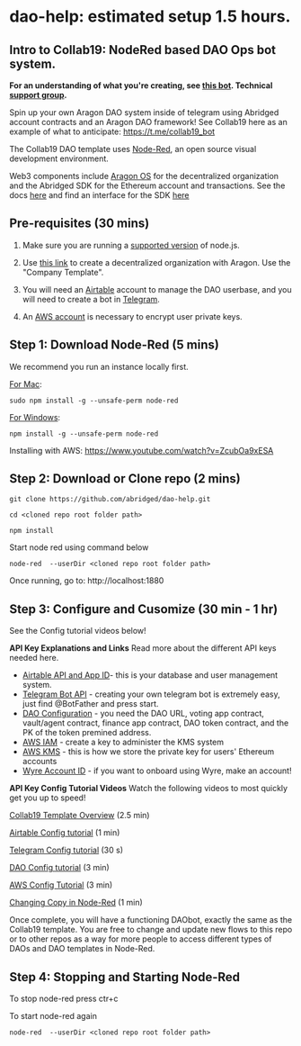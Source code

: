 # dao-help: estimated setup 1.5 hours.

## Intro to Collab19: NodeRed based DAO Ops bot system. 

**For an understanding of what you're creating, see [this bot](https://t.me/collab19_bot). Technical [support group](https://t.me/joinchat/Hgw0mRcKNRFH3FG5Zjr2SA).**

Spin up your own Aragon DAO system inside of telegram using Abridged account contracts and an Aragon DAO framework! See Collab19 here as an example of what to anticipate: <https://t.me/collab19_bot>

The Collab19 DAO template uses [Node-Red](https://nodered.org/), an open source visual development environment. 

Web3 components include [Aragon OS](https://aragon.org) for the decentralized organization and the Abridged SDK for the Ethereum account and transactions. See the docs [here](https://abridged.gitbook.io/docs/) and find an interface for the SDK [here](https://preview.abridged.io/)

## Pre-requisites (30 mins)

1. Make sure you are running a [supported version](https://nodered.org/docs/faq/node-versions) of node.js.

2. Use [this link](https://mainnet.aragon.org/) to create a decentralized organization with Aragon. Use the "Company Template".

3. You will need an [Airtable](https://airtable.com/) account to manage the DAO userbase, and you will need to create a bot in [Telegram](https://core.telegram.org/bots).

4. An [AWS account](https://aws.amazon.com/console/) is necessary to encrypt user private keys.

## Step 1: Download Node-Red (5 mins)

We recommend you run an instance locally first.

[For Mac](https://nodered.org/docs/getting-started/local):
  ```
  sudo npm install -g --unsafe-perm node-red
  ```
  
[For Windows](https://nodered.org/docs/getting-started/windows):
  ```
  npm install -g --unsafe-perm node-red
  ```

Installing with AWS: <https://www.youtube.com/watch?v=ZcubOa9xESA>

## Step 2: Download or Clone repo (2 mins)
```
git clone https://github.com/abridged/dao-help.git

cd <cloned repo root folder path>

npm install
```

Start node red using command below
```
node-red  --userDir <cloned repo root folder path>
```

Once running, go to: http://localhost:1880

## Step 3: Configure and Cusomize (30 min - 1 hr)
See the Config tutorial videos below!

**API Key Explanations and Links**
Read more about the different API keys needed here.

  * [Airtable API and App ID](https://airtable.com/invite/l?inviteId=invfw1mDN9Gm7qmO4&inviteToken=e2b07eee746127408d6dc64f6158dbdd78d3e195978d2a8d14779603222b5c42)- this is your database and user management system. 
  * [Telegram Bot API](https://core.telegram.org/bots) - creating your own telegram bot is extremely easy, just find @BotFather and press start. 
  * [DAO Configuration](https://mainnet.aragon.org/#/) - you need the DAO URL, voting app contract, vault/agent contract, finance app contract, DAO token contract, and the PK of the token premined address.
  * [AWS IAM](https://aws.amazon.com/iam/) - create a key to administer the KMS system
  * [AWS KMS](https://aws.amazon.com/kms/) - this is how we store the private key for users' Ethereum accounts
  * [Wyre Account ID](https://dash.sendwyre.com/sign-in) - if you want to onboard using Wyre, make an account!

**API Key Config Tutorial Videos**
Watch the following videos to most quickly get you up to speed!

[Collab19 Template Overview](https://www.youtube.com/watch?v=1MjoDXFa2mU) (2.5 min)

[Airtable Config tutorial](https://www.youtube.com/watch?v=tCC9z3-ahxs) (1 min)

[Telegram Config tutorial](https://www.youtube.com/watch?v=WEJpuqTbQRU) (30 s)

[DAO Config tutorial](https://www.youtube.com/watch?v=bq8t62gyq2g) (3 min)

[AWS Config Tutorial](https://www.youtube.com/watch?v=jNxuRF5Yc3g) (3 min)

[Changing Copy in Node-Red](https://www.youtube.com/watch?v=FdgfPJDd0mE) (1 min)

Once complete, you will have a functioning DAObot, exactly the same as the Collab19 template. You are free to change and update new flows to this repo or to other repos as a way for more people to access different types of DAOs and DAO templates in Node-Red.
  
## Step 4: Stopping and Starting Node-Red
To stop node-red press ctr+c

To start node-red again 
```
node-red  --userDir <cloned repo root folder path>
```

